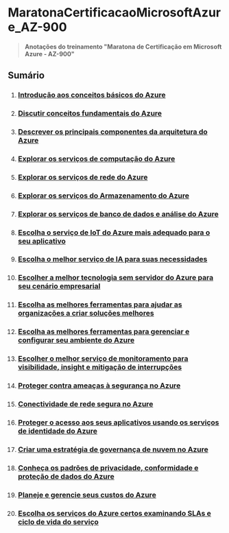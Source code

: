 # MaratonaCertificacaoMicrosoftAzure_AZ-900

> #### Anotações do treinamento "Maratona de Certificação em Microsoft Azure - AZ-900"

## Sumário

1. ### [Introdução aos conceitos básicos do Azure](./Modulo1/M1_Sumario.md)
2. ### [Discutir conceitos fundamentais do Azure](./Modulo2/M2_Sumario.md)
3. ### [Descrever os principais componentes da arquitetura do Azure](./Modulo3/M3_Sumario.md)
4. ### [Explorar os serviços de computação do Azure](./Modulo4/M4_Sumario.md)
5. ### [Explorar os serviços de rede do Azure](./Modulo5/M5_Sumario.md)
6. ### [Explorar os serviços do Armazenamento do Azure](./Modulo6/M6_1_ConceitosRedeVirtualAzure.md)
7. ### [Explorar os serviços de banco de dados e análise do Azure](./Modulo7/M7_Sumario.md)
8. ### [Escolha o serviço de IoT do Azure mais adequado para o seu aplicativo](./Modulo8/M8_1_IoTAzure.md)
9. ### [Escolha o melhor serviço de IA para suas necessidades](./Modulo9/M9_1_ServicoIA.md)
10. ### [Escolher a melhor tecnologia sem servidor do Azure para seu cenário empresarial](./Modulo10/M10_1_TecnologiaSemServidor.md)
11. ### [Escolha as melhores ferramentas para ajudar as organizações a criar soluções melhores](./Modulo11/M11_1_MelhoresFerramentas.md)
12. ### [Escolha as melhores ferramentas para gerenciar e configurar seu ambiente do Azure](./Modulo12/M12_1_ConfigurarAmbienteAzure.md)
13. ### [Escolher o melhor serviço de monitoramento para visibilidade, insight e mitigação de interrupções](./Modulo13/M13_1_Interrupcoes.md)
14. ### [Proteger contra ameaças à segurança no Azure](./Modulo14/M14_1_AmeacasSeguranca.md)
15. ### [Conectividade de rede segura no Azure](./Modulo15/M15_1_Conectividade.md)
16. ### [Proteger o acesso aos seus aplicativos usando os serviços de identidade do Azure](./Modulo16/M16_1_ServicosIdentidade.md)
17. ### [Criar uma estratégia de governança de nuvem no Azure](./Modulo17/M17_1_GovernancaNuvem.md)
18. ### [Conheça os padrões de privacidade, conformidade e proteção de dados do Azure]()
19. ### [Planeje e gerencie seus custos do Azure]()
20. ### [Escolha os serviços do Azure certos examinando SLAs e ciclo de vida do serviço]()
